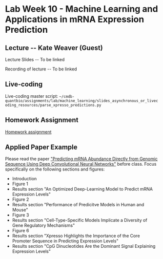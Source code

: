 # Lab Week 10 - Machine Learning and Applications in mRNA Expression Prediction

## Lecture -- Kate Weaver (Guest)

Lecture Slides -- To be linked

Recording of lecture -- To be linked

## Live-coding

Live-coding master script: `~/cmdb-quantbio/assignments/lab/machine_learning/slides_asynchronous_or_livecoding_resources/parse_xpresso_predictions.py`

## Homework Assignment

[Homework assignment](https://bxlab.github.io/cmdb-quantbio/assignments/lab/machine_learning/assignment/)

## Applied Paper Example

Please read the paper ["Predicting mRNA Abundance Directly from Genomic Sequence Using Deep Convolutional Neural Networks"](https://pubmed.ncbi.nlm.nih.gov/32433972/) before class. Focus specifically on the following sections and figures:

  * Introduction
  * Figure 1
  * Results section "An Optimized Deep-Learning Model to Predict mRNA Expression Levels"
  * Figure 2
  * Results section "Performance of Predicitve Models in Human and Mouse"
  * Figure 3
  * Results section "Cell-Type-Specific Models Implicate a Diversity of Gene Regulatory Mechanisms"
  * Figure 6
  * Results section "Xpresso Highlights the Importance of the Core Promoter Sequence in Predicting Expression Levels"
  * Results section "CpG Dinucleotides Are the Dominant Signal Explaining Expression Levels"
